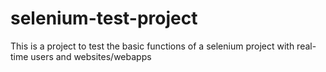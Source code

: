 # selenium-test-project

This is a  project to test the basic functions of a selenium project
with real-time users and websites/webapps
